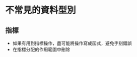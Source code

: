 # 不常見的資料型別
## 指標
* 如果有用到指標操作，盡可能將操作寫成函式，避免手刻錯誤
* 在指標分配的作用範圍中刪除
<!--stackedit_data:
eyJoaXN0b3J5IjpbLTEwNzA5MDcyNDVdfQ==
-->